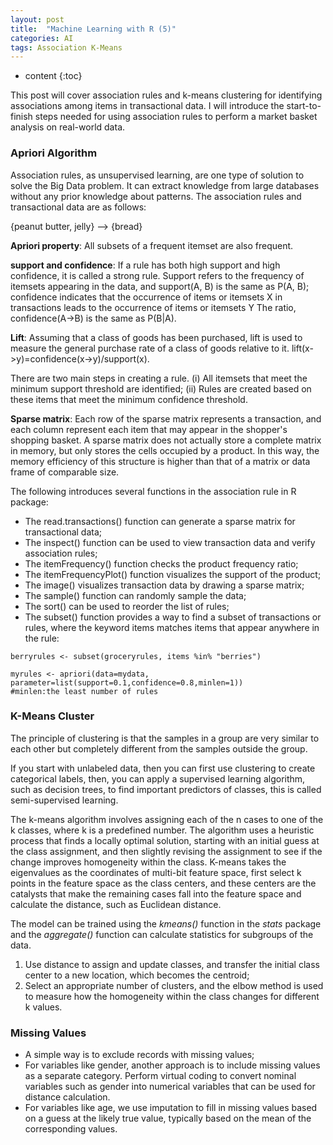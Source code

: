 ```yaml
---
layout: post
title:  "Machine Learning with R (5)"
categories: AI 
tags: Association K-Means
--- 
```


* content
{:toc}  

This post will cover association rules and k-means clustering for identifying associations among items in transactional data. I will introduce the start-to-finish steps needed for using association rules to perform a market basket analysis on real-world data.   




### **Apriori Algorithm**

Association rules, as unsupervised learning, are one type of solution to solve the Big Data problem. It can extract knowledge from large databases without any prior knowledge about patterns. The association rules and transactional data are as follows:

{peanut butter, jelly} --> {bread}

**Apriori property**: All subsets of a frequent itemset are also frequent.

**support and confidence**: If a rule has both high support and high confidence, it is called a strong rule. Support refers to the frequency of itemsets appearing in the data, and support(A, B) is the same as P(A, B); confidence indicates that the occurrence of items or itemsets X in transactions leads to the occurrence of items or itemsets Y The ratio, confidence(A->B) is the same as P(B\|A).

**Lift**: Assuming that a class of goods has been purchased, lift is used to measure the general purchase rate of a class of goods relative to it. lift(x->y)=confidence(x->y)/support(x).

There are two main steps in creating a rule. (i) All itemsets that meet the minimum support threshold are identified; (ii) Rules are created based on these items that meet the minimum confidence threshold.

**Sparse matrix**: Each row of the sparse matrix represents a transaction, and each column represent each item that may appear in the shopper's shopping basket. A sparse matrix does not actually store a complete matrix in memory, but only stores the cells occupied by a product. In this way, the memory efficiency of this structure is higher than that of a matrix or data frame of comparable size.

The following introduces several functions in the association rule in R package:

* The read.transactions() function can generate a sparse matrix for transactional data;
* The inspect() function can be used to view transaction data and verify association rules;
* The itemFrequency() function checks the product frequency ratio;
* The itemFrequencyPlot() function visualizes the support of the product;
* The image() visualizes transaction data by drawing a sparse matrix;
* The sample() function can randomly sample the data;
* The sort() can be used to reorder the list of rules;
* The subset() function provides a way to find a subset of transactions or rules, where the keyword items matches items that appear anywhere in the rule:

```
berryrules <- subset(groceryrules, items %in% "berries")
```

```
myrules <- apriori(data=mydata, parameter=list(support=0.1,confidence=0.8,minlen=1))
#minlen:the least number of rules
```

### **K-Means Cluster**

The principle of clustering is that the samples in a group are very similar to each other but completely different from the samples outside the group. 

If you start with unlabeled data, then you can first use clustering to create categorical labels, then, you can apply a supervised learning algorithm, such as decision trees, to find important predictors of classes, this is called semi-supervised learning.

The k-means algorithm involves assigning each of the n cases to one of the k classes, where k is a predefined number. The algorithm uses a heuristic process that finds a locally optimal solution, starting with an initial guess at the class assignment, and then slightly revising the assignment to see if the change improves homogeneity within the class. K-means takes the eigenvalues as the coordinates of multi-bit feature space, first select k points in the feature space as the class centers, and these centers are the catalysts that make the remaining cases fall into the feature space and calculate the distance, such as Euclidean distance.

The model can be trained using the *kmeans()* function in the *stats* package and the *aggregate()* function can calculate statistics for subgroups of the data.

1. Use distance to assign and update classes, and transfer the initial class center to a new location, which becomes the centroid;
2. Select an appropriate number of clusters, and the elbow method is used to measure how the homogeneity within the class changes for different k values.

### **Missing Values** 

* A simple way is to exclude records with missing values;
* For variables like gender, another approach is to include missing values as a separate category. Perform virtual coding to convert nominal variables such as gender into numerical variables that can be used for distance calculation.
* For variables like age, we use imputation to fill in missing values based on a guess at the likely true value, typically based on the mean of the corresponding values.